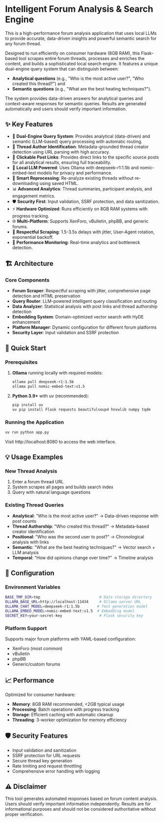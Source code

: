 # Intelligent Forum Analysis & Search Engine

This is a high-performance forum analysis application that uses local LLMs to provide accurate, data-driven insights and powerful semantic search for any forum thread.

Designed to run efficiently on consumer hardware (8GB RAM), this Flask-based tool scrapes entire forum threads, processes and enriches the content, and builds a sophisticated local search engine. It features a unique dual-engine query system that can distinguish between:

- **Analytical questions** (e.g., "Who is the most active user?", "Who created this thread?") and
- **Semantic questions** (e.g., "What are the best heating techniques?").

The system provides data-driven answers for analytical queries and context-aware responses for semantic queries. Results are generated automatically and users should verify important information.

## ✨ Key Features

- 🎯 **Dual-Engine Query System**: Provides analytical (data-driven) and semantic (LLM-based) query processing with automatic routing.
- 👤 **Thread Author Identification**: Metadata-grounded thread creator detection using URL parsing with high accuracy.
- 🔗 **Clickable Post Links**: Provides direct links to the specific source posts for all analytical results, ensuring full traceability.
- 🧠 **Local LLM Powered**: Uses Ollama with deepseek-r1:1.5b and nomic-embed-text models for privacy and performance.
- 🔄 **Smart Reprocessing**: Re-analyze existing threads without re-downloading using saved HTML.
- 📊 **Advanced Analytics**: Thread summaries, participant analysis, and engagement metrics.
- 🛡️ **Security First**: Input validation, SSRF protection, and data sanitization.
- ⚡ **Hardware Optimized**: Runs efficiently on 8GB RAM systems with progress tracking.
- 🌐 **Multi-Platform**: Supports XenForo, vBulletin, phpBB, and generic forums.
- 🤝 **Respectful Scraping**: 1.5-3.5s delays with jitter, User-Agent rotation, exponential backoff.
- 🚀 **Performance Monitoring**: Real-time analytics and bottleneck detection.

## 🏗️ Architecture

### Core Components

- **Forum Scraper**: Respectful scraping with jitter, comprehensive page detection and HTML preservation
- **Query Router**: LLM-powered intelligent query classification and routing
- **Data Analyzer**: Statistical analysis with post links and thread authorship detection
- **Embedding System**: Domain-optimized vector search with HyDE enhancement
- **Platform Manager**: Dynamic configuration for different forum platforms
- **Security Layer**: Input validation and SSRF protection

## 🚀 Quick Start

### Prerequisites

1. **Ollama** running locally with required models:
   ```bash
   ollama pull deepseek-r1:1.5b
   ollama pull nomic-embed-text:v1.5
   ```

2. **Python 3.9+** with uv (recommended):
   ```bash
   pip install uv
   uv pip install Flask requests beautifulsoup4 hnswlib numpy tqdm
   ```

### Running the Application

```bash
uv run python app.py
```

Visit http://localhost:8080 to access the web interface.

## 💡 Usage Examples

### New Thread Analysis
1. Enter a forum thread URL
2. System scrapes all pages and builds search index
3. Query with natural language questions

### Existing Thread Queries
- **Analytical**: "Who is the most active user?" → Data-driven response with post counts
- **Thread Authorship**: "Who created this thread?" → Metadata-based creator identification
- **Positional**: "Who was the second user to post?" → Chronological analysis with links
- **Semantic**: "What are the best heating techniques?" → Vector search + LLM analysis
- **Temporal**: "How did opinions change over time?" → Timeline analysis

## 🔧 Configuration

### Environment Variables
```bash
BASE_TMP_DIR=tmp                           # Data storage directory
OLLAMA_BASE_URL=http://localhost:11434     # Ollama server URL
OLLAMA_CHAT_MODEL=deepseek-r1:1.5b        # Text generation model
OLLAMA_EMBED_MODEL=nomic-embed-text:v1.5  # Embedding model
SECRET_KEY=your-secret-key                 # Flask security key
```

### Platform Support
Supports major forum platforms with YAML-based configuration:
- XenForo (most common)
- vBulletin 
- phpBB
- Generic/custom forums

## 📈 Performance

Optimized for consumer hardware:
- **Memory**: 8GB RAM recommended, <2GB typical usage
- **Processing**: Batch operations with progress tracking
- **Storage**: Efficient caching with automatic cleanup
- **Threading**: 3-worker optimization for memory efficiency

## 🛡️ Security Features

- Input validation and sanitization
- SSRF protection for URL requests
- Secure thread key generation
- Rate limiting and request throttling
- Comprehensive error handling with logging

## ⚠️ Disclaimer

This tool generates automated responses based on forum content analysis. Users should verify important information independently. Results are for informational purposes and should not be considered authoritative without proper verification.
